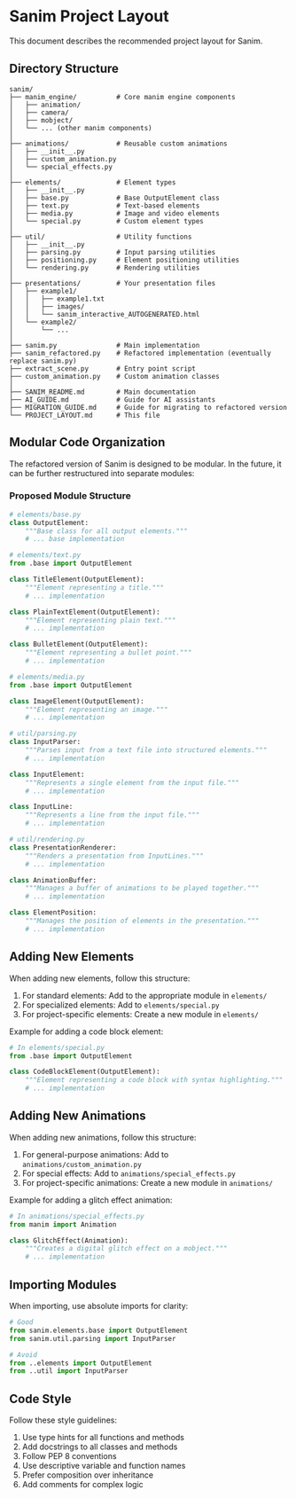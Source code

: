# Sanim Project Layout

This document describes the recommended project layout for Sanim.

## Directory Structure

```
sanim/
├── manim_engine/          # Core manim engine components
│   ├── animation/
│   ├── camera/
│   ├── mobject/
│   └── ... (other manim components)
│
├── animations/            # Reusable custom animations
│   ├── __init__.py
│   ├── custom_animation.py
│   └── special_effects.py
│
├── elements/              # Element types
│   ├── __init__.py
│   ├── base.py            # Base OutputElement class
│   ├── text.py            # Text-based elements
│   ├── media.py           # Image and video elements
│   └── special.py         # Custom element types
│
├── util/                  # Utility functions
│   ├── __init__.py
│   ├── parsing.py         # Input parsing utilities
│   ├── positioning.py     # Element positioning utilities
│   └── rendering.py       # Rendering utilities
│
├── presentations/         # Your presentation files
│   ├── example1/
│   │   ├── example1.txt
│   │   ├── images/
│   │   └── sanim_interactive_AUTOGENERATED.html
│   └── example2/
│       └── ... 
│
├── sanim.py               # Main implementation
├── sanim_refactored.py    # Refactored implementation (eventually replace sanim.py)
├── extract_scene.py       # Entry point script
├── custom_animation.py    # Custom animation classes
│
├── SANIM_README.md        # Main documentation
├── AI_GUIDE.md            # Guide for AI assistants
├── MIGRATION_GUIDE.md     # Guide for migrating to refactored version
└── PROJECT_LAYOUT.md      # This file
```

## Modular Code Organization

The refactored version of Sanim is designed to be modular. In the future, it can be further restructured into separate modules:

### Proposed Module Structure

```python
# elements/base.py
class OutputElement:
    """Base class for all output elements."""
    # ... base implementation

# elements/text.py
from .base import OutputElement

class TitleElement(OutputElement):
    """Element representing a title."""
    # ... implementation

class PlainTextElement(OutputElement):
    """Element representing plain text."""
    # ... implementation

class BulletElement(OutputElement):
    """Element representing a bullet point."""
    # ... implementation

# elements/media.py
from .base import OutputElement

class ImageElement(OutputElement):
    """Element representing an image."""
    # ... implementation

# util/parsing.py
class InputParser:
    """Parses input from a text file into structured elements."""
    # ... implementation

class InputElement:
    """Represents a single element from the input file."""
    # ... implementation

class InputLine:
    """Represents a line from the input file."""
    # ... implementation

# util/rendering.py
class PresentationRenderer:
    """Renders a presentation from InputLines."""
    # ... implementation

class AnimationBuffer:
    """Manages a buffer of animations to be played together."""
    # ... implementation

class ElementPosition:
    """Manages the position of elements in the presentation."""
    # ... implementation
```

## Adding New Elements

When adding new elements, follow this structure:

1. For standard elements: Add to the appropriate module in `elements/`
2. For specialized elements: Add to `elements/special.py`
3. For project-specific elements: Create a new module in `elements/`

Example for adding a code block element:

```python
# In elements/special.py
from .base import OutputElement

class CodeBlockElement(OutputElement):
    """Element representing a code block with syntax highlighting."""
    # ... implementation
```

## Adding New Animations

When adding new animations, follow this structure:

1. For general-purpose animations: Add to `animations/custom_animation.py`
2. For special effects: Add to `animations/special_effects.py`
3. For project-specific animations: Create a new module in `animations/`

Example for adding a glitch effect animation:

```python
# In animations/special_effects.py
from manim import Animation

class GlitchEffect(Animation):
    """Creates a digital glitch effect on a mobject."""
    # ... implementation
```

## Importing Modules

When importing, use absolute imports for clarity:

```python
# Good
from sanim.elements.base import OutputElement
from sanim.util.parsing import InputParser

# Avoid
from ..elements import OutputElement
from ..util import InputParser
```

## Code Style

Follow these style guidelines:

1. Use type hints for all functions and methods
2. Add docstrings to all classes and methods
3. Follow PEP 8 conventions
4. Use descriptive variable and function names
5. Prefer composition over inheritance
6. Add comments for complex logic